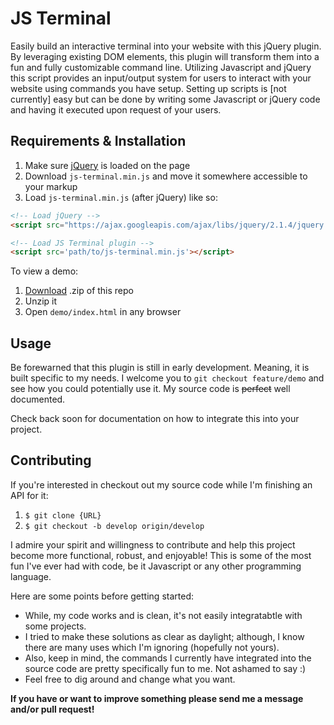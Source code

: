 # JS Terminal

Easily build an interactive terminal into your website with this jQuery plugin. By leveraging existing DOM elements, this plugin will transform them into a fun and fully customizable command line. Utilizing Javascript and jQuery this script provides an input/output system for users to interact with your website using commands you have setup. Setting up scripts is [not currently] easy but can be done by writing some Javascript or jQuery code and having it executed upon request of your users.

## Requirements & Installation

1. Make sure [jQuery](http://jquery.com/download/) is loaded on the page
2. Download `js-terminal.min.js` and move it somewhere accessible to your markup
3. Load `js-terminal.min.js` (after jQuery) like so:

```html
<!-- Load jQuery -->
<script src="https://ajax.googleapis.com/ajax/libs/jquery/2.1.4/jquery.min.js"></script>

<!-- Load JS Terminal plugin -->
<script src='path/to/js-terminal.min.js'></script>
```
To view a demo:

1. [Download](https://github.com/peterlopez/js-terminal/archive/master.zip) .zip of this repo
2. Unzip it
3. Open `demo/index.html` in any browser

## Usage

Be forewarned that this plugin is still in early development. Meaning, it is built specific to my needs. I welcome you to `git checkout feature/demo` and see how you could potentially use it. My source code is ~~perfect~~ well documented. 

Check back soon for documentation on how to integrate this into your project.

## Contributing

 If you're interested in checkout out my source code while I'm finishing an API for it:
 
 1. `$ git clone {URL}`
 2. `$ git checkout -b develop origin/develop`

I admire your spirit and willingness to contribute and help this project become more functional, robust, and enjoyable! This is some of the most fun I've ever had with code, be it Javascript or any other programming language.

Here are some points before getting started:

* While, my code works and is clean, it's not easily integratabtle with some projects.
* I tried to make these solutions as clear as daylight; although, I know there are many uses which I'm ignoring (hopefully not yours).
* Also, keep in mind, the commands I currently have integrated into the source code are pretty specifically fun to me. Not ashamed to say :)
* Feel free to dig around and change what you want.

**If you have or want to improve something please send me a message and/or pull request!**
